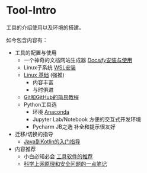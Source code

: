 # Tool-Intro
工具的介绍使用以及环境的搭建。

如今包含内容有：

- 工具的配置与使用
  - 一个神奇的文档网站生成器 [*Docsify*安装与使用](Docsify-QuikStart/README.md)
  - Linux子系统 [WSL安装](WSL-install/README.md)
  - [Linux 基础](https://101.lug.ustc.edu.cn/) (强推)
    - 内容丰富
    - 与时俱进
  - [Git和GitHub的简易教程](https://hughclub.github.io/simple-git-guide-chinese/)
  - Python工具选
    - 环境 [Anaconda](https://zhuanlan.zhihu.com/p/347990651)
    - Jupyter Lab/Notebook 方便的交互式开发环境
    - Pycharm JB之选 补全和提示很友好
- 迁移/切换的指导
  - [Java到Kotlin的入门指导](https://hughclub.github.io/java-kotlin-guide-chinese/)
- 内容推荐
  - 小白必知必会 [工具软件的推荐](Tool-Software/README.md)
  - [科学上网原理和安全问题的一点笔记](GFW/README.md)

